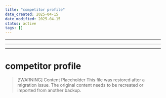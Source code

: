 ```yaml
---
title: "competitor profile"
date_created: 2025-04-15
date_modified: 2025-04-15
status: active
tags: []
---
```


---

---

---

# competitor profile

> [\!WARNING] Content Placeholder
> This file was restored after a migration issue. The original content needs to be recreated or imported from another backup.

